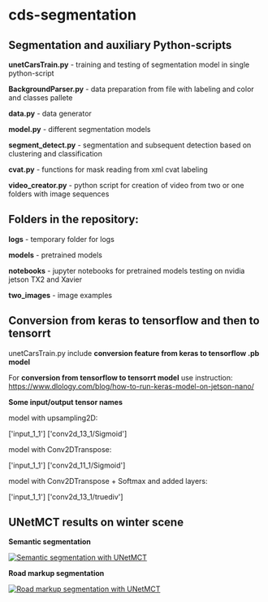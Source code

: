 # cds-segmentation


## Segmentation and auxiliary Python-scripts

**unetCarsTrain.py** - training and testing of segmentation model in single python-script

**BackgroundParser.py** - data preparation from file with labeling and color and classes pallete

**data.py** - data generator

**model.py** - different segmentation models

**segment_detect.py** - segmentation and subsequent detection based on clustering and classification

**cvat.py** - functions for mask reading from xml cvat labeling

**video_creator.py** - python script for creation of video from two or one folders with image sequences

## Folders in the repository:

**logs** - temporary folder for logs

**models** - pretrained models

**notebooks**	- jupyter notebooks for pretrained models testing on nvidia jetson TX2 and Xavier

**two_images** - image examples


## Conversion from keras to tensorflow and then to tensorrt

unetCarsTrain.py include **conversion feature from keras to tensorflow .pb model**

For **conversion from tensorflow to tensorrt model** use instruction: https://www.dlology.com/blog/how-to-run-keras-model-on-jetson-nano/

**Some input/output tensor names** 

model with upsampling2D:

['input_1_1'] ['conv2d_13_1/Sigmoid']

model with Conv2DTranspose:

['input_1_1'] ['conv2d_11_1/Sigmoid']

model with Conv2DTranspose + Softmax and added layers:

['input_1_1'] ['conv2d_13_1/truediv']

## UNetMCT results on winter scene

**Semantic segmentation**

[![Semantic segmentation with UNetMCT](https://img.youtube.com/vi/QC_8gZPQ5u8/0.jpg)](https://www.youtube.com/watch?v=QC_8gZPQ5u8)

**Road markup segmentation**

[![Road markup segmentation with UNetMCT](https://img.youtube.com/vi/J9P-xb_cOAY/0.jpg)](https://www.youtube.com/watch?v=J9P-xb_cOAY)


